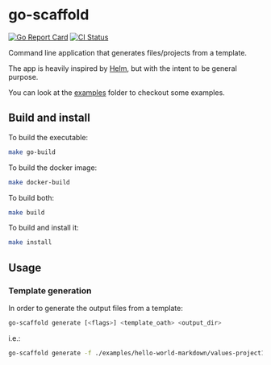 # go-scaffold

[![Go Report Card](https://goreportcard.com/badge/github.com/pasdam/go-scaffold)](https://goreportcard.com/report/github.com/pasdam/go-scaffold)
[![CI Status](https://github.com/pasdam/go-scaffold/workflows/Continuous%20integration/badge.svg)](https://github.com/pasdam/go-scaffold/actions)

Command line application that generates files/projects from a template.

The app is heavily inspired by [Helm](https://helm.sh/), but with the intent to
be general purpose.

You can look at the [examples](./examples) folder to checkout some examples.

## Build and install

To build the executable:

```sh
make go-build
```

To build the docker image:

```sh
make docker-build
```

To build both:

```sh
make build
```

To build and install it:

```sh
make install
```

## Usage

### Template generation

In order to generate the output files from a template:

```sh
go-scaffold generate [<flags>] <template_oath> <output_dir>
```

i.e.:

```sh
go-scaffold generate -f ./examples/hello-world-markdown/values-project1.yaml ./examples/hello-world-markdown build/
```
